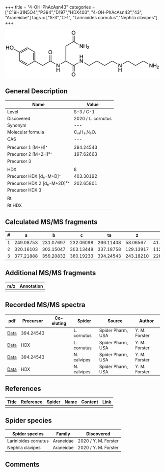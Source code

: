 +++
title = "4-OH-PhAcAsn43"
categories = ["C19H31N5O4","P394","D197","HDX403",
"4-OH-PhAcAsn43","43",
"Araneidae"]
tags = ["S-3","C-1",
"Larinioides cornutus","Nephila clavipes"]
+++

![](/img/4-OH-PhAcAsn43.png)

## General Description

| Name                       | Value              |
|----------------------------|--------------------|
| Level                      | S-3 / C-1          |
| Discovered                 | 2020 / L. cornutus |
| Synonym                    | ---                |
| Molecular formula          | C₁₉H₃₁N₅O₄	                    |
| CAS                        | ---                |
|                            |                    |
| Precursor 1 [M+H]⁺         | 394.24543                  |
| Precursor 2 [M+2H]²⁺       | 197.62663                   |
| Precursor 3                |                    |
|                            |                    |
| HDX                        | 8                   |
| Precursor HDX   [d₈-M+D]⁺   | 403.30192                   |
| Precursor HDX 2 [d₈-M+2D]²⁺ | 202.65801                   |
| Precursor HDX 3            |                    |
|                            |                    |
| Rt                         |                    |
| Rt HDX                     |                    |

## Calculated MS/MS fragments

| # | a         | b         | c         | ta        | z         | y         | tz        |
|---|-----------|-----------|-----------|-----------|-----------|-----------|-----------|
| 1 | 249.08753 | 231.07697 | 232.06098 | 266.11408 | 58.06567 | 41.03912 | 75.09222 |
| 2 | 320.16103 | 302.15047 | 303.13448 | 337.18758 | 129.13917 | 112.11262 | 146.16572 |
| 3 | 377.21888 | 359.20832 | 360.19233 | 394.24543 | 243.18210 | 226.15555 | 260.20865 |

## Additional MS/MS fragments

| m/z | Annotation |
|-----|------------|
|     |            |

## Recorded MS/MS spectra

| pdf                                             | Precursor | Co-eluting | Spider      | Source                       | Author        |
|-------------------------------------------------|-----------|------------|-------------|------------------------------|---------------|
| [Data](/pdf/L-cornutus/394_4-OH-PhAcAsn43_Lc.pdf) | 394.24543 |           | L. cornutus | Spider Pharm, USA | Y. M. Forster |
| [Data](/pdf/L-cornutus/394_4-OH-PhAcAsn43_Lc_HDX.pdf) | HDX |           | L. cornutus | Spider Pharm, USA | Y. M. Forster |
| [Data](/pdf/N-clavipes/394_Choline_Nc.pdf) | 394.24543 |           | N. calvipes| Spider Pharm, USA | Y. M. Forster |
| [Data](/pdf/N-clavipes/394_Choline_Nc_HDX.pdf) | HDX |           | N. calvipes| Spider Pharm, USA | Y. M. Forster |


## References

| Title | Reference | Spider | Name | Content | Link |
|-------|-----------|--------|------|---------|------|
|       |           |        |      |         |      |

## Spider species

| Spider species     | Family     | Discovered           |
|--------------------|------------|----------------------|
| Larinioides cornutus | Araneidae | 2020 / Y. M. Forster |
| Nephila clavipes | Araneidae | 2020 / Y. M. Forster |


## Comments